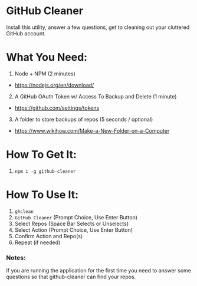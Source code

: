 # GitHub Cleaner

Install this utility, answer a few questions, get to cleaning out your cluttered GitHub account.

# What You Need:

1. Node + NPM (2 minutes)
  * https://nodejs.org/en/download/
2. A GitHub OAuth Token w/ Access To Backup and Delete (1 minute)
  * https://github.com/settings/tokens
3. A folder to store backups of repos (5 seconds / optional)
  * https://www.wikihow.com/Make-a-New-Folder-on-a-Computer

# How To Get It:

1. `npm i -g github-cleaner`

# How To Use It:

1. `ghclean`
2. `GitHub Cleaner` (Prompt Choice, Use Enter Button)
3. Select Repos (Space Bar Selects or Unselects)
4. Select Action (Prompt Choice, Use Enter Button)
5. Confirm Action and Repo(s)
6. Repeat (if needed)

### Notes:

If you are running the application for the first time you need to answer some questions so that github-cleaner can find your repos.

